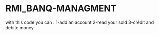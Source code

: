 # RMI_BANQ-MANAGMENT
with this code you can :
1-add an account
2-read your sold 
3-crédit and debite money 
